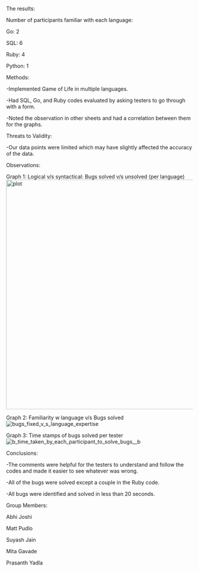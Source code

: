 The results:

Number of participants familiar with each language:

Go: 2

SQL: 6

Ruby: 4

Python: 1

Methods:

-Implemented Game of Life in multiple languages.

-Had SQL, Go, and Ruby codes evaluated by asking testers to go through with a form.

-Noted the observation in other sheets and had a correlation between them for the graphs.

Threats to Validity:

-Our data points were limited which may have slightly affected the accuracy of the data. 

Observations:

Graph 1: Logical v/s syntactical: Bugs solved v/s unsolved (per language)
<img width="620" alt="plot" src="https://user-images.githubusercontent.com/69598394/92062911-c920b600-ed67-11ea-91d8-da474a53a6fa.png">

Graph 2: Familiarity w language v/s Bugs solved
![bugs_fixed_v_s_language_expertise](https://user-images.githubusercontent.com/69598394/92049399-55c37800-ed58-11ea-86b1-472bc455f7d3.png)


Graph 3: Time stamps of bugs solved per tester
![_b_time_taken_by_each_participant_to_solve_bugs__b_](https://user-images.githubusercontent.com/69598394/92049531-b5ba1e80-ed58-11ea-8809-bc3116590ede.png)

Conclusions:

-The comments were helpful for the testers to understand and follow the codes and made it easier to see whatever was wrong. 

-All of the bugs were solved except a couple in the Ruby code.

-All bugs were identified and solved in less than 20 seconds.

Group Members: 

Abhi Joshi

Matt Pudlo

Suyash Jain

Mita Gavade

Prasanth Yadla
